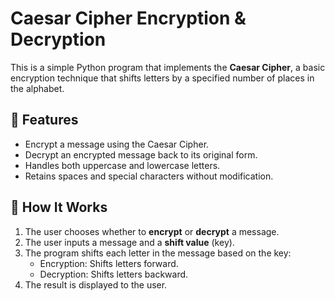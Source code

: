 # Caesar Cipher Encryption & Decryption
   
This is a simple Python program that implements the **Caesar Cipher**, a basic encryption technique that shifts letters by a specified number of places in the alphabet.

## 📌 Features
- Encrypt a message using the Caesar Cipher.
- Decrypt an encrypted message back to its original form.
- Handles both uppercase and lowercase letters.
- Retains spaces and special characters without modification.

## 🚀 How It Works
1. The user chooses whether to **encrypt** or **decrypt** a message.
2. The user inputs a message and a **shift value** (key).
3. The program shifts each letter in the message based on the key:
   - Encryption: Shifts letters forward.
   - Decryption: Shifts letters backward.
4. The result is displayed to the user.

